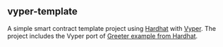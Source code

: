 ## vyper-template

A simple smart contract template project using [Hardhat](https://hardhat.org/) with [Vyper](https://vyper.readthedocs.io/en/stable/).
The project includes the Vyper port of [Greeter example from Hardhat](https://hardhat.org/getting-started/).


